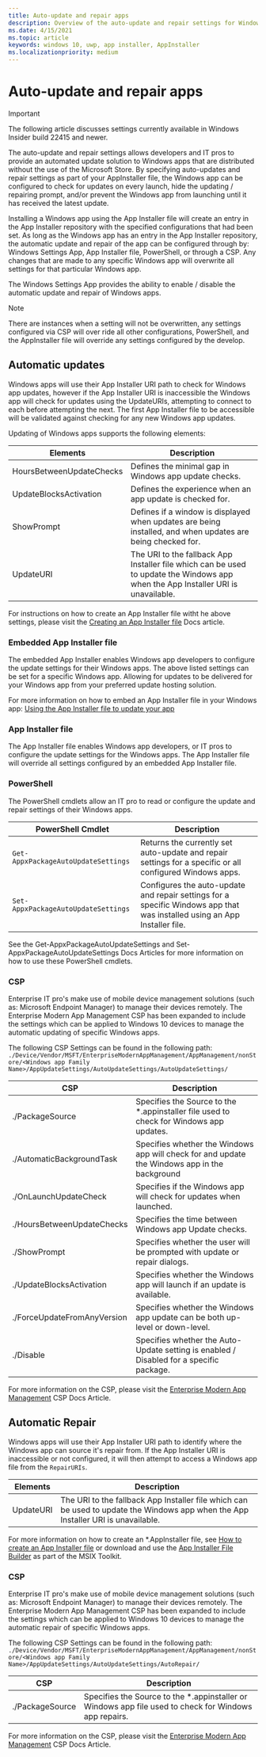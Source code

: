 ```yaml
---
title: Auto-update and repair apps
description: Overview of the auto-update and repair settings for Windows apps installed using an AppInstaller file.
ms.date: 4/15/2021
ms.topic: article
keywords: windows 10, uwp, app installer, AppInstaller
ms.localizationpriority: medium
---
```


# Auto-update and repair apps
>[!Important]
> The following article discusses settings currently available in Windows Insider build 22415 and newer.

The auto-update and repair settings allows developers and IT pros to provide an automated update solution to Windows apps that are distributed without the use of the Microsoft Store. By specifying auto-updates and repair settings as part of your AppInstaller file, the Windows app can be configured to check for updates on every launch, hide the updating / repairing prompt, and/or prevent the Windows app from launching until it has received the latest update.

Installing a Windows app using the App Installer file will create an entry in the App Installer repository with the specified configurations that had been set. As long as the Windows app has an entry in the App Installer repository, the automatic update and repair of the app can be configured through by: Windows Settings App, App Installer file, PowerShell, or through a CSP. Any changes that are made to any specific Windows app will overwrite all settings for that particular Windows app.

The Windows Settings App provides the ability to enable / disable the automatic update and repair of Windows apps.

> [!NOTE]
> There are instances when a setting will not be overwritten, any settings configured via CSP will over ride all other configurations, PowerShell, and the AppInstaller file will override any settings configured by the develop. 

## Automatic updates

Windows apps will use their App Installer URI path to check for Windows app updates, however if the App Installer URI is inaccessible the Windows app will check for updates using the UpdateURIs, attempting to connect to each before attempting the next. The first App Installer file to be accessible will be validated against checking for any new Windows app updates.

Updating of Windows apps supports the following elements:

| Elements                 | Description                                                                                                                     |
|--------------------------|---------------------------------------------------------------------------------------------------------------------------------|
| HoursBetweenUpdateChecks | Defines the minimal gap in Windows app update checks.                                                                           |
| UpdateBlocksActivation   | Defines the experience when an app update is checked for.                                                                       |
| ShowPrompt               | Defines if a window is displayed when updates are being installed, and when updates are being checked for.                      |
| UpdateURI                | The URI to the fallback App Installer file which can be used to update the Windows app when the App Installer URI is unavailable. |

For instructions on how to create an App Installer file witht he above settings, please visit the [Creating an App Installer file](how-to-create-appinstaller-file.md) Docs article.

### Embedded App Installer file

The embedded App Installer enables Windows app developers to configure the update settings for their Windows apps. The above listed settings can be set for a specific Windows app. Allowing for updates to be delivered for your Windows app from your preferred update hosting solution.

For more information on how to embed an App Installer file in your Windows app: [Using the App Installer file to update your app](how-to-embed-an-appinstaller-file.md)

### App Installer file

The App Installer file enables Windows app developers, or IT pros to configure the update settings for the Windows apps. The App Installer file will override all settings configured by an embedded App Installer file.

### PowerShell

The PowerShell cmdlets allow an IT pro to read or configure the update and repair settings of their Windows apps. 

| PowerShell Cmdlet                   | Description                                                                                                              |
|-------------------------------------|--------------------------------------------------------------------------------------------------------------------------|
| `Get-AppxPackageAutoUpdateSettings` | Returns the currently set auto-update and repair settings for a specific or all configured Windows apps.                 |
| `Set-AppxPackageAutoUpdateSettings` | Configures the auto-update and repair settings for a specific Windows app that was installed using an App Installer file. |

See the Get-AppxPackageAutoUpdateSettings and Set-AppxPackageAutoUpdateSettings Docs Articles for more information on how to use these PowerShell cmdlets.

### CSP

Enterprise IT pro's make use of mobile device management solutions (such as: Microsoft Endpoint Manager) to manage their devices remotely. The Enterprise Modern App Management CSP has been expanded to include the settings which can be applied to Windows 10 devices to manage the automatic updating of specific Windows apps.

The following CSP Settings can be found in the following path: `./Device/Vendor/MSFT/EnterpriseModernAppManagement/AppManagement/nonStore/<Windows app Family Name>/AppUpdateSettings/AutoUpdateSettings/AutoUpdateSettings/`

| CSP                         | Description                                                                                   |
|-----------------------------|-----------------------------------------------------------------------------------------------|
| ./PackageSource             | Specifies the Source to the *.appinstaller file used to check for Windows app updates.        |
| ./AutomaticBackgroundTask   | Specifies whether the Windows app will check for and update the Windows app in the background |
| ./OnLaunchUpdateCheck       | Specifies if the Windows app will check for updates when launched.                            |
| ./HoursBetweenUpdateChecks  | Specifies the time between Windows app Update checks.                                         |
| ./ShowPrompt                | Specifies whether the user will be prompted with update or repair dialogs.                    |
| ./UpdateBlocksActivation    | Specifies whether the Windows app will launch if an update is available.                      |
| ./ForceUpdateFromAnyVersion | Specifies whether the Windows app update can be both up-level or down-level.                  |
| ./Disable                   | Specifies whether the Auto-Update setting is enabled / Disabled for a specific package.       |

For more information on the CSP, please visit the [Enterprise Modern App Management](/windows/client-management/mdm/enterprisemodernappmanagement-csp) CSP Docs Article.

## Automatic Repair

Windows apps will use their App Installer URI path to identify where the Windows app can source it's repair from. If the App Installer URI is inaccessible or not configured, it will then attempt to access a Windows app file from the `RepairURIs`. 

| Elements  | Description                                                                                                                     |
|-----------|---------------------------------------------------------------------------------------------------------------------------------|
| UpdateURI | The URI to the fallback App Installer file which can be used to update the Windows app when the App Installer URI is unavailable. |

For more information on how to create an *.AppInstaller file, see [How to create an App Installer file](how-to-create-appinstaller-file.md) or download and use the [App Installer File Builder](https://aka.ms/msix-toolkit) as part of the MSIX Toolkit.

### CSP

Enterprise IT pro's make use of mobile device management solutions (such as: Microsoft Endpoint Manager) to manage their devices remotely. The Enterprise Modern App Management CSP has been expanded to include the settings which can be applied to Windows 10 devices to manage the automatic repair of specific Windows apps.

The following CSP Settings can be found in the following path: `./Device/Vendor/MSFT/EnterpriseModernAppManagement/AppManagement/nonStore/<Windows app Family Name>/AppUpdateSettings/AutoUpdateSettings/AutoRepair/`

| CSP             | Description                                                                                           |
|-----------------|-------------------------------------------------------------------------------------------------------|
| ./PackageSource | Specifies the Source to the *.appinstaller or Windows app file used to check for Windows app repairs. |

For more information on the CSP, please visit the [Enterprise Modern App Management](/windows/client-management/mdm/enterprisemodernappmanagement-csp) CSP Docs Article.

